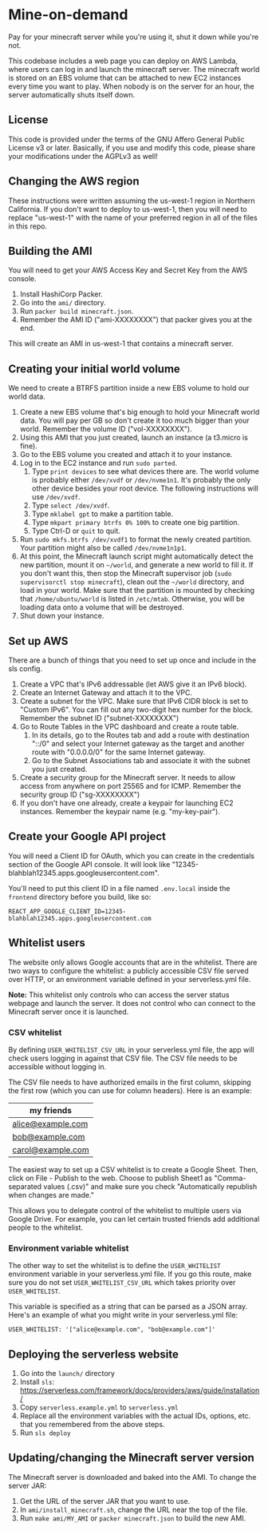 # Mine-on-demand

Pay for your minecraft server while you're using it, shut it down while you're
not.

This codebase includes a web page you can deploy on AWS Lambda, where users can
log in and launch the minecraft server. The minecraft world is stored on an EBS
volume that can be attached to new EC2 instances every time you want to play.
When nobody is on the server for an hour, the server automatically shuts itself
down.

## License

This code is provided under the terms of the GNU Affero General Public
License v3 or later. Basically, if you use and modify this code, please share
your modifications under the AGPLv3 as well!

## Changing the AWS region

These instructions were written assuming the us-west-1 region in Northern
California. If you don't want to deploy to us-west-1, then you will need to
replace "us-west-1" with the name of your preferred region in all of the
files in this repo.

## Building the AMI

You will need to get your AWS Access Key and Secret Key from the AWS console.

1. Install HashiCorp Packer.
1. Go into the `ami/` directory.
1. Run `packer build minecraft.json`.
1. Remember the AMI ID ("ami-XXXXXXXX") that packer gives you at the end.

This will create an AMI in us-west-1 that contains a minecraft server.


## Creating your initial world volume

We need to create a BTRFS partition inside a new EBS volume to hold our world
data.

1. Create a new EBS volume that's big enough to hold your Minecraft world
data. You will pay per GB so don't create it too much bigger than your world.
Remember the volume ID ("vol-XXXXXXXX").
1. Using this AMI that you just created, launch an instance (a t3.micro is fine).
1. Go to the EBS volume you created and attach it to your instance.
1. Log in to the EC2 instance and run `sudo parted`.
    1. Type `print devices` to see what devices there are. The world volume
    is probably either `/dev/xvdf` or `/dev/nvme1n1`. It's probably the only
    other device besides your root device. The following instructions will
    use `/dev/xvdf`.
    1. Type `select /dev/xvdf`.
    1. Type `mklabel gpt` to make a partition table.
    1. Type `mkpart primary btrfs 0% 100%` to create one big partition.
    1. Type Ctrl-D or `quit` to quit.
1. Run `sudo mkfs.btrfs /dev/xvdf1` to format the newly created partition.
Your partition might also be called `/dev/nvme1n1p1`.
1. At this point, the Minecraft launch script might automatically detect the
new partition, mount it on `~/world`, and generate a new world to fill it. If
you don't want this, then stop the Minecraft supervisor job (`sudo
supervisorctl stop minecraft`), clean out the `~/world` directory, and load
in your world. Make sure that the partition is mounted by checking that
`/home/ubuntu/world` is listed in `/etc/mtab`. Otherwise, you will be loading
data onto a volume that will be destroyed.
1. Shut down your instance.

## Set up AWS

There are a bunch of things that you need to set up once and include in the sls config.

1. Create a VPC that's IPv6 addressable (let AWS give it an IPv6 block).
1. Create an Internet Gateway and attach it to the VPC.
1. Create a subnet for the VPC. Make sure that IPv6 CIDR block is set to
"Custom IPv6". You can fill out any two-digit hex number for the block.
Remember the subnet ID ("subnet-XXXXXXXX")
1. Go to Route Tables in the VPC dashboard and create a route table.
    1. In its details, go to the Routes tab and add a route with destination
      "::/0" and select your Internet gateway as the target and another route
      with "0.0.0.0/0" for the same Internet gateway.
    1. Go to the Subnet Associations tab and associate it with the subnet you
      just created.
1. Create a security group for the Minecraft server. It needs to allow access
from anywhere on port 25565 and for ICMP. Remember the security group ID
("sg-XXXXXXXX")
1. If you don't have one already, create a keypair for launching EC2
instances. Remember the keypair name (e.g. "my-key-pair").

## Create your Google API project

You will need a Client ID for OAuth, which you can create in the credentials
section of the Google API console. It will look like
"12345-blahblah12345.apps.googleusercontent.com".

You'll need to put this client ID in a file named `.env.local` inside the
`frontend` directory before you build, like so:

```
REACT_APP_GOOGLE_CLIENT_ID=12345-blahblah12345.apps.googleusercontent.com
```

## Whitelist users

The website only allows Google accounts that are in the whitelist. There are
two ways to configure the whitelist: a publicly accessible CSV file served over
HTTP, or an environment variable defined in your serverless.yml file.

**Note:** This whitelist only controls who can access the server status webpage
and launch the server. It does not control who can connect to the Minecraft
server once it is launched.

### CSV whitelist

By defining `USER_WHITELIST_CSV_URL` in your serverless.yml file, the app will
check users logging in against that CSV file. The CSV file needs to be
accessible without logging in.

The CSV file needs to have authorized emails in the first column, skipping the
first row (which you can use for column headers). Here is an example:

| my friends        |
|-------------------|
| alice@example.com |
| bob@example.com   |
| carol@example.com |

The easiest way to set up a CSV whitelist is to create a Google Sheet. Then,
click on File - Publish to the web. Choose to publish Sheet1 as
"Comma-separated values (.csv)" and make sure you check "Automatically
republish when changes are made."

This allows you to delegate control of the whitelist to multiple users via
Google Drive. For example, you can let certain trusted friends add additional
people to the whitelist.

### Environment variable whitelist

The other way to set the whitelist is to define the `USER_WHITELIST`
environment variable in your serverless.yml file. If you go this route, make
sure you do not set `USER_WHITELIST_CSV_URL` which takes priority over
`USER_WHITELIST`.

This variable is specified as a string that can be parsed as a JSON array.
Here's an example of what you might write in your serverless.yml file:

    USER_WHITELIST: '["alice@example.com", "bob@example.com"]'

## Deploying the serverless website

1. Go into the `launch/` directory
1. Install `sls`: https://serverless.com/framework/docs/providers/aws/guide/installation/
1. Copy `serverless.example.yml` to `serverless.yml`
1. Replace all the environment variables with the actual IDs, options, etc.
that you remembered from the above steps.
1. Run `sls deploy`

## Updating/changing the Minecraft server version

The Minecraft server is downloaded and baked into the AMI. To change the server JAR:

1. Get the URL of the server JAR that you want to use.
1. In `ami/install_minecraft.sh`, change the URL near the top of the file.
1. Run `make ami/MY_AMI` or `packer minecraft.json` to build the new AMI.
